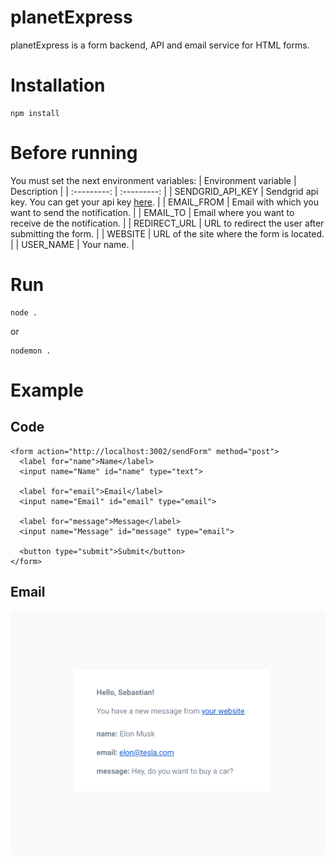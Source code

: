 # planetExpress
planetExpress is a form backend, API and email service for HTML forms.

# Installation
```
npm install
```

# Before running
You must set the next environment variables:
| Environment variable | Description |
| :---------: | :---------: |
| SENDGRID_API_KEY | Sendgrid api key. You can get your api key [here](https://sendgrid.com/). |
| EMAIL_FROM | Email with which you want to send the notification. |
| EMAIL_TO | Email where you want to receive de the notification. |
| REDIRECT_URL | URL to redirect the user after submitting the form. |
| WEBSITE | URL of the site where the form is located. |
| USER_NAME | Your name. |

# Run
```
node .
```
or
```
nodemon .
```

# Example
## Code

```
<form action="http://localhost:3002/sendForm" method="post">
  <label for="name">Name</label>
  <input name="Name" id="name" type="text">
  
  <label for="email">Email</label>
  <input name="Email" id="email" type="email">
  
  <label for="message">Message</label>
  <input name="Message" id="message" type="email">
  
  <button type="submit">Submit</button>
</form>
```

## Email
![alt text](./output.png)
